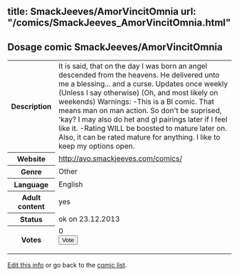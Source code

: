 title: SmackJeeves/AmorVincitOmnia
url: "/comics/SmackJeeves_AmorVincitOmnia.html"
---
Dosage comic SmackJeeves/AmorVincitOmnia
-----------------------------------------

<p id="msg"></p>
<script type="text/javascript">
if (window.location.search === '?edit_info_mail=sent_ok') {
  var elem = document.getElementById("msg");
  elem.innerHTML = 'Edited information sucessfully sent for review, which is usually done daily. Thanks!';
  elem.className = 'ok';
}
</script>
<table class="comicinfo">
<tr>
<th>Description</th><td>It is said, that on the day I was born an angel descended from the heavens. He delivered unto me a blessing... and a curse. Updates once weekly (Unless I say otherwise) (Oh, and most likely on weekends) Warnings: -This is a Bl comic. That means man on man action. So don't be suprised, 'kay? I may also do het and gl pairings later if I feel like it. -Rating WILL be boosted to mature later on. Also, it can be rated mature for anything. I like to keep my options open.</td>
</tr>
<tr>
<th>Website</th><td><a href="http://avo.smackjeeves.com/comics/">http://avo.smackjeeves.com/comics/</a></td>
</tr>
<tr>
<th>Genre</th><td>Other</td>
</tr>
<tr>
<th>Language</th><td>English</td>
</tr>
<tr>
<th>Adult content</th><td>yes</td>
</tr>
<tr>
<th>Status</th><td>ok on 23.12.2013</td>
</tr>
<tr>
<th>Votes</th><td>0
<form action="http://gaecounter.appspot.com/count/" method="POST">
<input name="name" type="hidden" value="SmackJeeves_AmorVincitOmnia"/>
<input name="uid" type="hidden" id="voteuid" value=""/>
<input type="submit" value="Vote"/>
</form>
</td>
</tr>
</table>
<script type="text/javascript">
var ua = navigator.userAgent;
document.getElementById("voteuid").value = ua.replace(/[^a-zA-Z0-9\._:]/g , "_");;
</script>

[Edit this info](SmackJeeves_AmorVincitOmnia_edit.html) or go back to the [comic list](../comic-index.html).
